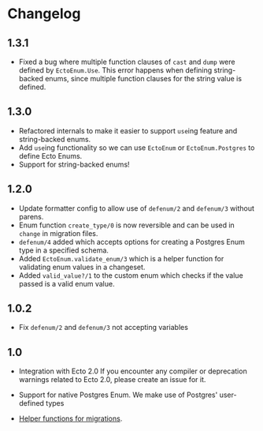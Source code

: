 # Changelog

## 1.3.1
- Fixed a bug where multiple function clauses of `cast` and `dump` were defined by `EctoEnum.Use`.
This error happens when defining string-backed enums, since multiple function clauses for the string
value is defined.

## 1.3.0
- Refactored internals to make it easier to support `use`ing feature and string-backed enums.
- Add `use`ing functionality so we can use `EctoEnum` or `EctoEnum.Postgres` to define Ecto Enums.
- Support for string-backed enums!

## 1.2.0
- Update formatter config to allow use of `defenum/2` and `defenum/3` without parens.
- Enum function `create_type/0` is now reversible and can be used in `change` in migration files.
- `defenum/4` added which accepts options for creating a Postgres Enum type in a specified schema.
- Added `EctoEnum.validate_enum/3` which is a helper function for validating enum values in a changeset.
- Added `valid_value?/1` to the custom enum which checks if the value passed is a valid enum value.

## 1.0.2

- Fix `defenum/2` and `defenum/3` not accepting variables

## 1.0

- Integration with Ecto 2.0
  If you encounter any compiler or deprecation warnings related to Ecto 2.0,
  please create an issue for it.

- Support for native Postgres Enum. We make use of Postgres' user-defined types

- [Helper functions for migrations](https://github.com/gjaldon/ecto_enum#reflection).
